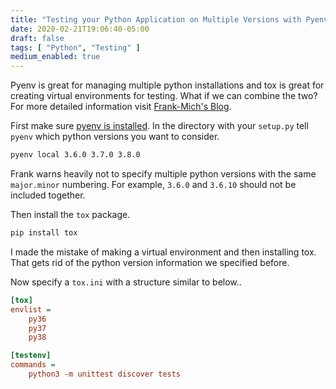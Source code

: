 ```yaml
---
title: "Testing your Python Application on Multiple Versions with Pyenv and Tox"
date: 2020-02-21T19:06:40-05:00
draft: false 
tags: [ "Python", "Testing" ]
medium_enabled: true
---
```


Pyenv is great for managing multiple python installations and tox is great for creating virtual environments for testing. What if we can combine the two? For more detailed information visit [Frank-Mich's Blog](https://blog.frank-mich.com/recipe-testing-multiple-python-versions-with-pyenv-and-tox/).

First make sure [pyenv is installed](https://github.com/pyenv/pyenv-installer). In the directory with your `setup.py` tell `pyenv` which python versions you want to consider.
```bash
pyenv local 3.6.0 3.7.0 3.8.0
```

Frank warns heavily not to specify multiple python versions with the same `major.minor` numbering. For example, `3.6.0` and `3.6.10` should not be included together.

Then install the `tox` package.
```bash
pip install tox
```

I made the mistake of making a virtual environment and then installing tox. That gets rid of the python version information we specified before.

Now specify a `tox.ini` with a structure similar to below..
```ini
[tox]
envlist = 
    py36
    py37
    py38

[testenv]
commands = 
    python3 -m unittest discover tests
```

